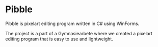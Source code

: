 # Pibble

Pibble is pixelart editing program written in C# using WinForms. 

The project is a part of a Gymnasiearbete where we created a pixelart editing program that is easy to use and lightweight.
